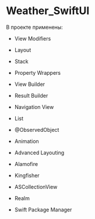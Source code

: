 # Weather_SwiftUI

В проекте применены: 

 - View Modifiers
 - Layout
 - Stack
 - Property Wrappers
 - View Builder
 - Result Builder
 - Navigation View
 - List
 - @ObservedObject
 - Animation
 - Advanced Layouting

 - Alamofire
 - Kingfisher
 - ASCollectionView
 - Realm
 - Swift Package Manager








